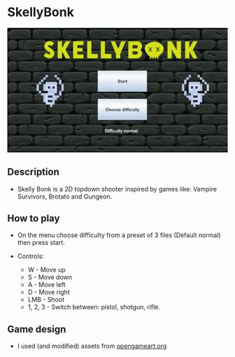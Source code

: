 # SkellyBonk

![](https://github.com/LorinczAdrien/SkellyBonk/blob/main/start_animation.gif)

## Description

- Skelly Bonk is a 2D topdown shooter inspired by games like: Vampire Survivors, Brotato and Gungeon.

## How to play

- On the menu choose difficulty from a preset of 3 files (Default normal) then press start.

- Controls:
  - W - Move up
  - S - Move down
  - A - Move left
  - D - Move right
  - LMB - Shoot
  - 1, 2, 3 - Switch between: pistol, shotgun, rifle.

## Game design

- I used (and modified) assets from [opengameart.org](https://opengameart.org/)
